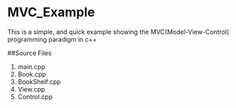 # MVC_Example
This is a simple, and quick example showing the MVC(Model-View-Control) programming paradigm in c++

##Source Files  
1. main.cpp
2. Book.cpp
3. BookShelf.cpp
4. View.cpp
5. Control.cpp
